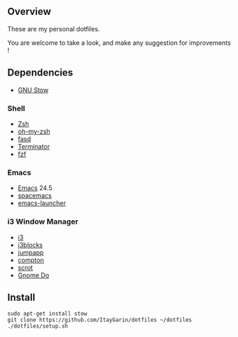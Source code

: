 ## Overview
These are my personal dotfiles.

You are welcome to take a look,
and make any suggestion for improvements !

## Dependencies

- [GNU Stow](https://www.gnu.org/software/stow/)

### Shell
- [Zsh](http://www.zsh.org/)
- [oh-my-zsh](https://github.com/robbyrussell/oh-my-zsh)
- [fasd](https://github.com/clvv/fasd)
- [Terminator](https://wiki.archlinux.org/index.php/Terminator)
- [fzf](https://github.com/junegunn/fzf)

### Emacs
- [Emacs](https://www.gnu.org/software/emacs/) 24.5
- [spacemacs](https://github.com/syl20bnr/spacemacs)
- [emacs-launcher](https://github.com/ItayGarin/emacs-launcher)

### i3 Window Manager
- [i3](https://i3wm.org/)
- [i3blocks](https://github.com/vivien/i3blocks)
- [jumpapp](https://github.com/mkropat/jumpapp)
- [compton](https://github.com/chjj/compton)
- [scrot](https://github.com/dreamer/scrot)
- [Gnome Do](http://do.cooperteam.net/)

## Install

```shell
sudo apt-get install stow
git clone https://github.com/ItayGarin/dotfiles ~/dotfiles
./dotfiles/setup.sh
```
